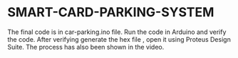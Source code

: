 # SMART-CARD-PARKING-SYSTEM

The final code is in car-parking.ino file. Run the code in Arduino and verify the code.
After verifying generate the hex file , open it using Proteus Design Suite.
The process has also been shown in the video.
